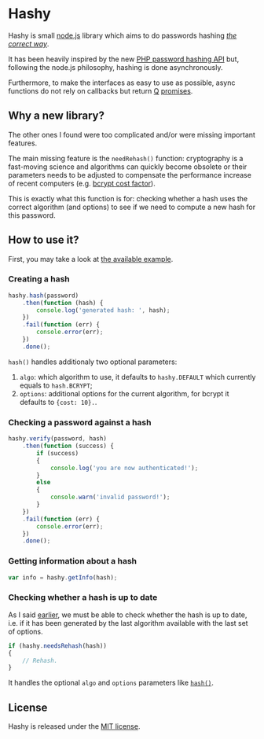 # Hashy

Hashy is small [node.js](http://nodejs.org/) library which aims to do
passwords hashing *[the correct
way](https://wiki.php.net/rfc/password_hash)*.

It has been heavily inspired by the new [PHP password hashing
API](http://www.php.net/manual/en/book.password.php) but, following
the node.js philosophy, hashing is done asynchronously.

Furthermore, to make the interfaces as easy to use as possible, async
functions do not rely on callbacks but return
[Q](https://github.com/kriskowal/q)
[promises](https://github.com/kriskowal/q).

## Why a new library?

The other ones I found were too complicated and/or were missing
important features.

The main missing feature is the `needRehash()` function: cryptography
is a fast-moving science and algorithms can quickly become obsolete or
their parameters needs to be adjusted to compensate the performance
increase of recent computers (e.g. [bcrypt cost
factor](http://phpmaster.com/why-you-should-use-bcrypt-to-hash-stored-passwords/)).

This is exactly what this function is for: checking whether a hash
uses the correct algorithm (and options) to see if we need to compute
a new hash for this password.

## How to use it?

First, you may take a look at [the available example](https://github.com/julien-f/nodejs-hashy/blob/master/examples/basic.js).

### Creating a hash

```js
hashy.hash(password)
	.then(function (hash) {
		console.log('generated hash: ', hash);
	})
	.fail(function (err) {
		console.error(err);
	})
	.done();
```

`hash()` handles additionaly two optional parameters:

1. `algo`: which algorithm to use, it defaults to `hashy.DEFAULT`
which currently equals to `hash.BCRYPT`;
2. `options`: additional options for the current algorithm, for bcrypt
it defaults to `{cost: 10}.`.


### Checking a password against a hash

```js
hashy.verify(password, hash)
	.then(function (success) {
		if (success)
		{
			console.log('you are now authenticated!');
		}
		else
		{
			console.warn('invalid password!');
		}
	})
	.fail(function (err) {
		console.error(err);
	})
	.done();
```

### Getting information about a hash

```js
var info = hashy.getInfo(hash);
```

### Checking whether a hash is up to date

As I said [earlier](#why-a-new-library), we must be able to check
whether the hash is up to date, i.e. if it has been generated by the
last algorithm available with the last set of options.

```js
if (hashy.needsRehash(hash))
{
	// Rehash.
}
```

It handles the optional `algo` and `options` parameters like
[`hash()`](#creating-a-hash).

## License

Hashy is released under the [MIT
license](https://en.wikipedia.org/wiki/MIT_License).
